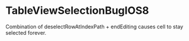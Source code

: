 # TableViewSelectionBugIOS8

Combination of deselectRowAtIndexPath + endEditing causes cell to stay selected forever.
